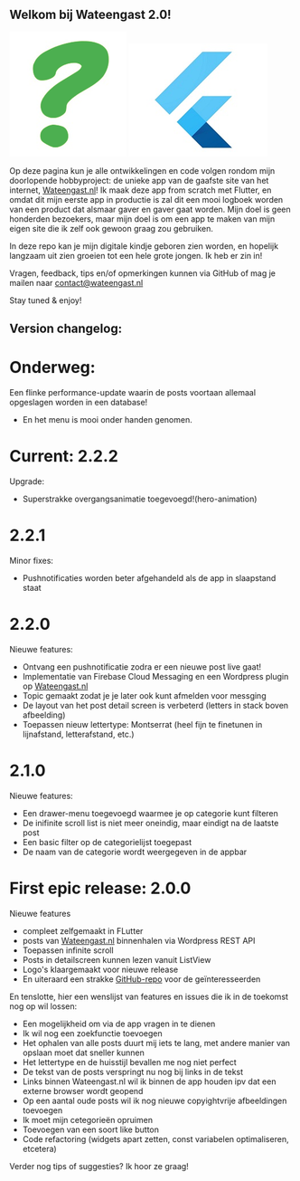 ## Welkom bij Wateengast 2.0!
![vraagteken-2](vraagteken-2.png)
![flutterlogo](flutter200.jpg)

Op deze pagina kun je alle ontwikkelingen en code volgen rondom mijn doorlopende hobbyproject: de unieke app van de gaafste site van het internet, [Wateengast.nl](https://www.wateengast.nl)! Ik maak deze app from scratch met Flutter, en omdat dit mijn eerste app in productie is zal dit een mooi logboek worden van een product dat alsmaar gaver en gaver gaat worden. Mijn doel is geen honderden bezoekers, maar mijn doel is om een app te maken van mijn eigen site die ik zelf ook gewoon graag zou gebruiken. 

In deze repo kan je mijn digitale kindje geboren zien worden, en hopelijk langzaam uit zien groeien tot een hele grote jongen. Ik heb er zin in!

Vragen, feedback, tips en/of opmerkingen kunnen via GitHub of mag je mailen naar contact@wateengast.nl

Stay tuned & enjoy!


## Version changelog:

# Onderweg:
Een flinke performance-update waarin de posts voortaan allemaal opgeslagen worden in een database!
- En het menu is mooi onder handen genomen.

# Current: 2.2.2
Upgrade:
- Superstrakke overgangsanimatie toegevoegd!(hero-animation)

# 2.2.1
Minor fixes:
- Pushnotificaties worden beter afgehandeld als de app in slaapstand staat

# 2.2.0
Nieuwe features:
- Ontvang een pushnotificatie zodra er een nieuwe post live gaat!
- Implementatie van Firebase Cloud Messaging en een Wordpress plugin op [Wateengast.nl](https://www.wateengast.nl)
- Topic gemaakt zodat je je later ook kunt afmelden voor messging
- De layout van het post detail screen is verbeterd (letters in stack boven afbeelding)
- Toepassen nieuw lettertype: Montserrat (heel fijn te finetunen in lijnafstand, letterafstand, etc.)

# 2.1.0
Nieuwe features:
- Een drawer-menu toegevoegd waarmee je op categorie kunt filteren
- De inifinite scroll list is niet meer oneindig, maar eindigt na de laatste post
- Een basic filter op de categorielijst toegepast
- De naam van de categorie wordt weergegeven in de appbar

# First epic release: 2.0.0
Nieuwe features 
- compleet zelfgemaakt in FLutter
- posts van [Wateengast.nl](https://www.wateengast.nl) binnenhalen via Wordpress REST API
- Toepassen infinite scroll
- Posts in detailscreen kunnen lezen vanuit ListView
- Logo's klaargemaakt voor nieuwe release
- En uiteraard een strakke [GitHub-repo](https://github.com/reinonlein/wateengast/tree/master/apps/Flutter/wateengast) voor de geïnteresseerden


En tenslotte, hier een wenslijst van features en issues die ik in de toekomst nog op wil lossen:
- Een mogelijkheid om via de app vragen in te dienen
- Ik wil nog een zoekfunctie toevoegen
- Het ophalen van alle posts duurt mij iets te lang, met andere manier van opslaan moet dat sneller kunnen
- Het lettertype en de huisstijl bevallen me nog niet perfect
- De tekst van de posts verspringt nu nog bij links in de tekst
- Links binnen Wateengast.nl wil ik binnen de app houden ipv dat een externe browser wordt geopend
- Op een aantal oude posts wil ik nog nieuwe copyightvrije afbeeldingen toevoegen
- Ik moet mijn cetegorieën opruimen
- Toevoegen van een soort like button
- Code refactoring (widgets apart zetten, const variabelen optimaliseren, etcetera)

Verder nog tips of suggesties? Ik hoor ze graag!